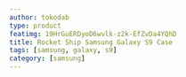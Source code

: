 ```yaml
---
author: tokodab
type: product
featimg: 19HrGuERDyoD6wvlk-z2k-EfZvDa4YQhD
title: Rocket Ship Samsung Galaxy S9 Case
tags: [samsung, galaxy, s9]
category: [samsung]
---
```

